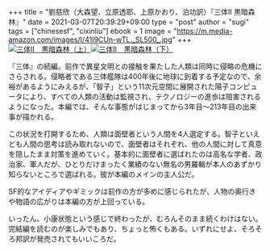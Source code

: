 +++
title = "劉慈欣（大森望、立原透耶、上原かおり、泊功訳）『三体II 黒暗森林』"
date = 2021-03-07T20:39:29+09:00
type = "post"
author = "sugi"
tags = ["chinesesf", "cixinliu"]
ebook = 1
image = "https://m.media-amazon.com/images/I/41I9CUn-wTL._SL500_.jpg"
+++
<a href="https://www.amazon.co.jp/dp/B089M77R61/?tag=chezsugi-22" target="_blank"><img src="https://m.media-amazon.com/images/I/41I9CUn-wTL._SL200_.jpg" alt="三体Ⅱ　黒暗森林（上）" class="alignleft" /></a><a href="https://www.amazon.co.jp/dp/B089M7M21Q/?tag=chezsugi-22" target="_blank"><img src="https://m.media-amazon.com/images/I/51FxhTzg8wL._SL200_.jpg" alt="三体Ⅱ　黒暗森林（下）" class="alignleft" /></a>


『三体』の続編。前作で異星文明との接触を果たした人類は同時に侵略の危機にさらされる。侵略者である三体艦隊は400年後に地球に到着する予定なので、余裕があるようにみえるが、「智子」という11次元空間に展開された陽子コンピュータにより、すべての人類の活動は監視され、テクノロジーの進歩は阻害されるようになった。本編では、そんな事態がはじまってから3年目〜213年目の出来事が描かれる。

この状況を打開するため、人類は面壁者という人間を4人選定する。智子といえども人間の思考は読み取れないので、面壁者はそれぞれ、他の人間に対して真意を隠したまま対策を進めていく。基本的に面壁者に選ばれたのは高名な学者、政治家、軍人だが、ひとりだけまったく業績のない無名の男羅輯が本人のあずかり知らないところで選ばれる。彼が本編のメインの主人公だ。

SF的なアイディアやギミックは前作の方が多めに感じられたが、人物の奥行きや物語の広がりは本編の方が上回っている。

いったん、小康状態という感じで終わったが、むろんそのまま続くわけはない。完結編を読むのが楽しみでもあり、ちょっと怖くもある。いずれにせよ、そろそろ邦訳が発売されてもいいころだ。
